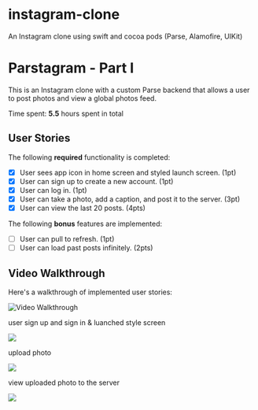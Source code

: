 # instagram-clone
An Instagram clone using swift and cocoa pods (Parse, Alamofire, UIKit)


# Parstagram - Part I

This is an Instagram clone with a custom Parse backend that allows a user to post photos and view a global photos feed.

Time spent: **5.5** hours spent in total

## User Stories

The following **required** functionality is completed:

- [X] User sees app icon in home screen and styled launch screen. (1pt)
- [X] User can sign up to create a new account. (1pt)
- [X] User can log in. (1pt)
- [X] User can take a photo, add a caption, and post it to the server. (3pt)
- [X] User can view the last 20 posts. (4pts)

The following **bonus** features are implemented:

- [ ] User can pull to refresh. (1pt)
- [ ] User can load past posts infinitely. (2pts)

## Video Walkthrough

Here's a walkthrough of implemented user stories:

<img src='https://media.giphy.com/media/Oq1t8YyePSvqBvWzOS/giphy.gif' title='Video Walkthrough' width='' alt='Video Walkthrough' />

user sign up and sign in & luanched style screen

<img src='https://media.giphy.com/media/UeeAqYrr5z69ZwrJMg/giphy.gif' />



upload photo

<img src='https://media.giphy.com/media/ut13LKTWr0mX0tXFrX/giphy.gif'/>


view uploaded photo to the server

<img src='https://media.giphy.com/media/kDBztmuT3LKPs0o9x6/giphy.gif'/>
